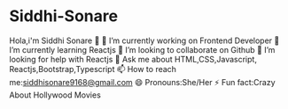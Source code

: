 # Siddhi-Sonare
Hola,i'm Siddhi Sonare 👋 
🔭 I’m currently working on Frontend Developer
🌱 I’m currently learning Reactjs
👯 I’m looking to collaborate on Github
🤔 I’m looking for help with Reactjs
💬 Ask me about HTML,CSS,Javascript, Reactjs,Bootstrap,Typescript
📫 How to reach me:siddhisonare9168@gmail.com
😄 Pronouns:She/Her
⚡ Fun fact:Crazy About Hollywood Movies
